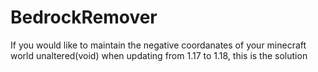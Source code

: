 # BedrockRemover
If you would like to maintain the negative coordanates of your minecraft world unaltered(void) when updating from 1.17 to 1.18, this is the solution
